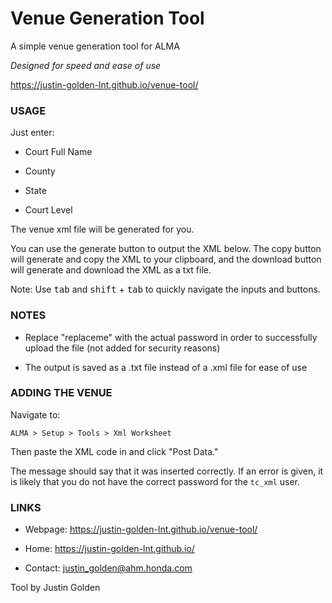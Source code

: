 # Venue Generation Tool

A simple venue generation tool for ALMA

*Designed for speed and ease of use*

https://justin-golden-lnt.github.io/venue-tool/

### USAGE

Just enter:

- Court Full Name

- County

- State

- Court Level

The venue xml file will be generated for you.

You can use the generate button to output the XML below. The copy button will generate and copy the XML to your clipboard, and the download button will generate and download the XML as a txt file.

Note: Use <kbd>tab</kbd> and <kbd>shift</kbd> + <kbd>tab</kbd> to quickly navigate the inputs and buttons.

### NOTES

- Replace "replaceme" with the actual password in order to successfully upload the file (not added for security reasons)

- The output is saved as a .txt file instead of a .xml file for ease of use

### ADDING THE VENUE

Navigate to:

`ALMA > Setup > Tools > Xml Worksheet`

Then paste the XML code in and click "Post Data."

The message should say that it was inserted correctly. If an error is given, it is likely that you do not have the correct password for the `tc_xml` user.

### LINKS

- Webpage: https://justin-golden-lnt.github.io/venue-tool/

- Home: https://justin-golden-lnt.github.io/

- Contact: justin_golden@ahm.honda.com

Tool by Justin Golden
